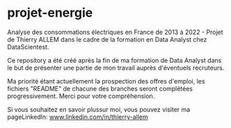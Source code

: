 # projet-energie
Analyse des  consommations électriques en France de 2013 à 2022 - Projet de Thierry ALLEM dans le cadre de la formation en Data Analyst chez DataScientest.

Ce repository a été créé après la fin de ma formation de Data Analyst dans le but de présenter une partie de mon travail auprès d'éventuels recruteurs.

Ma priorité étant actuellement la prospection des offres d'emploi, les fichiers "README" de chacune des branches seront complétées progressivement.
Merci pour votre compréhension.

Si vous souhaitez en savoir plussur moi, vous pouvez visiter ma pageLinkedln: www.linkedin.com/in/thierry-allem


